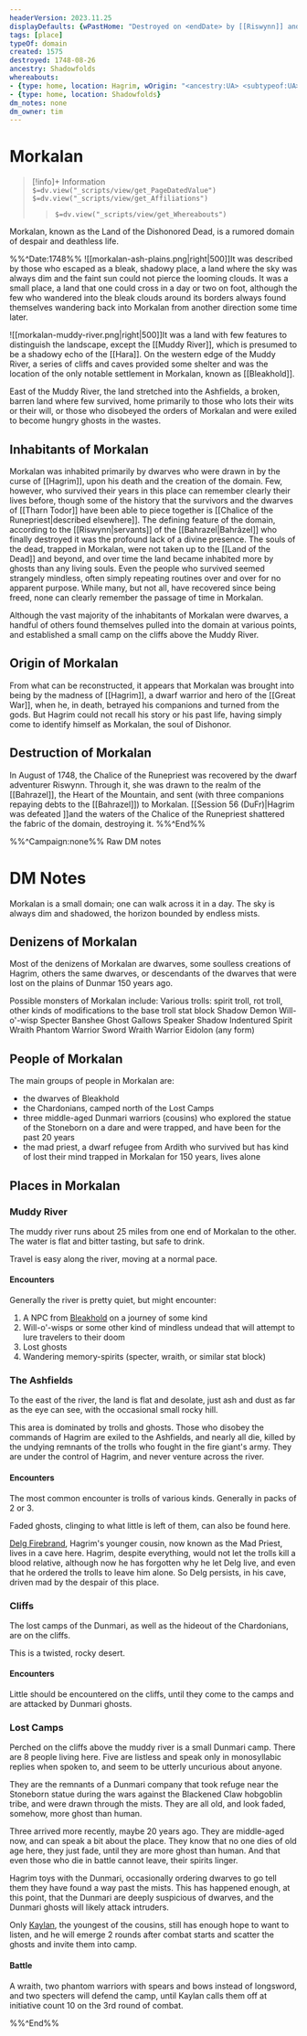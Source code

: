 ```yaml
---
headerVersion: 2023.11.25
displayDefaults: {wPastHome: "Destroyed on <endDate> by [[Riswynn]] and companions", wHome: "", dPastHasStart: "", dCurrent: ""}
tags: [place]
typeOf: domain
created: 1575 
destroyed: 1748-08-26
ancestry: Shadowfolds 
whereabouts: 
- {type: home, location: Hagrim, wOrigin: "<ancestry:UA> <subtypeof:UA> <typeof:UA>, brought into being in <startDate> by <origin:Px>"}
- {type: home, location: Shadowfolds}
dm_notes: none
dm_owner: tim
---
```

# Morkalan
>[!info]+ Information  
> `$=dv.view("_scripts/view/get_PageDatedValue")`  
> `$=dv.view("_scripts/view/get_Affiliations")`  
>> `$=dv.view("_scripts/view/get_Whereabouts")`

Morkalan, known as the Land of the Dishonored Dead, is a rumored domain of despair and deathless life. 

%%^Date:1748%%
![[morkalan-ash-plains.png|right|500]]It was described by those who escaped as a bleak, shadowy place, a land where the sky was always dim and the faint sun could not pierce the looming clouds. It was a small place, a land that one could cross in a day or two on foot, although the few who wandered into the bleak clouds around its borders always found themselves wandering back into Morkalan from another direction some time later. 

![[morkalan-muddy-river.png|right|500]]It was a land with few features to distinguish the landscape, except the [[Muddy River]], which is presumed to be a shadowy echo of the [[Hara]]. On the western edge of the Muddy River, a series of cliffs and caves provided some shelter and was the location of the only notable settlement in Morkalan, known as [[Bleakhold]]. 

East of the Muddy River, the land stretched into the Ashfields, a broken, barren land where few survived, home primarily to those who lots their wits or their will, or those who disobeyed the orders of Morkalan and were exiled to become hungry ghosts in the wastes. 
## Inhabitants of Morkalan
Morkalan was inhabited primarily by dwarves who were drawn in by the curse of [[Hagrim]], upon his death and the creation of the domain. Few, however, who survived their years in this place can remember clearly their lives before, though some of the history that the survivors and the dwarves of [[Tharn Todor]] have been able to piece together is [[Chalice of the Runepriest|described elsewhere]]. The defining feature of the domain, according to the [[Riswynn|servants]] of the [[Bahrazel|Bahrâzel]] who finally destroyed it was the profound lack of a divine presence. The souls of the dead, trapped in Morkalan, were not taken up to the [[Land of the Dead]] and beyond, and over time the land became inhabited more by ghosts than any living souls. Even the people who survived seemed strangely mindless, often simply repeating routines over and over for no apparent purpose. While many, but not all, have recovered since being freed, none can clearly remember the passage of time in Morkalan. 

Although the vast majority of the inhabitants of Morkalan were dwarves, a handful of others found themselves pulled into the domain at various points, and established a small camp on the cliffs above the Muddy River. 

## Origin of Morkalan
From what can be reconstructed, it appears that Morkalan was brought into being by the madness of [[Hagrim]], a dwarf warrior and hero of the [[Great War]], when he, in death, betrayed his companions and turned from the gods. But Hagrim could not recall his story or his past life, having simply come to identify himself as Morkalan, the soul of Dishonor. 

## Destruction of Morkalan
In August of 1748, the Chalice of the Runepriest was recovered by the dwarf adventurer Riswynn. Through it, she was drawn to the realm of the [[Bahrazel]], the Heart of the Mountain, and sent (with three companions repaying debts to the [[Bahrazel]]) to Morkalan. [[Session 56 (DuFr)|Hagrim was defeated ]]and the waters of the Chalice of the Runepriest shattered the fabric of the domain, destroying it. 
%%^End%%

%%^Campaign:none%%
Raw DM notes 

# DM Notes

Morkalan is a small domain; one can walk across it in a day. The sky is always dim and shadowed, the horizon bounded by endless mists.

## Denizens of Morkalan

Most of the denizens of Morkalan are dwarves, some soulless creations of Hagrim, others the same dwarves, or descendants of the dwarves that were lost on the plains of Dunmar 150 years ago.

Possible monsters of Morkalan include:
Various trolls: spirit troll, rot troll, other kinds of modifications to the base troll stat block
Shadow Demon
Will-o'-wisp
Specter
Banshee
Ghost
Gallows Speaker
Shadow
Indentured Spirit
Wraith
Phantom Warrior
Sword Wraith Warrior
Eidolon (any form)

## People of Morkalan

The main groups of people in Morkalan are:

- the dwarves of Bleakhold
- the Chardonians, camped north of the Lost Camps
- three middle-aged Dunmari warriors (cousins) who explored the statue of the Stoneborn on a dare and were trapped, and have been for the past 20 years
- the mad priest, a dwarf refugee from Ardith who survived but has kind of lost their mind trapped in Morkalan for 150 years, lives alone

## Places in Morkalan

### Muddy River

The muddy river runs about 25 miles from one end of Morkalan to the other. The water is flat and bitter tasting, but safe to drink.

Travel is easy along the river, moving at a normal pace.
#### Encounters

Generally the river is pretty quiet, but might encounter:

1. A NPC from [Bleakhold](onenote:#Bleakhold&section-id={83DD85D0-7509-9249-8E9F-5468A0CDB2BE}&page-id={FE8516F9-6242-B848-8BC1-FFF52015908C}&end&base-path=https://d.docs.live.net/402ba7d9f74aa3e7/Documents/Taelgar/02_Campaigns/Dunmari%20Frontier/Adventures/Solo%20Arcs%20\(interlude\).one) on a journey of some kind
2. Will-o'-wisps or some other kind of mindless undead that will attempt to lure travelers to their doom
3. Lost ghosts
4. Wandering memory-spirits (specter, wraith, or similar stat block)

### The Ashfields

To the east of the river, the land is flat and desolate, just ash and dust as far as the eye can see, with the occasional small rocky hill.

This area is dominated by trolls and ghosts. Those who disobey the commands of Hagrim are exiled to the Ashfields, and nearly all die, killed by the undying remnants of the trolls who fought in the fire giant's army. They are under the control of Hagrim, and never venture across the river.
#### Encounters

The most common encounter is trolls of various kinds. Generally in packs of 2 or 3.

Faded ghosts, clinging to what little is left of them, can also be found here.

[Delg Firebrand](onenote:#Delg%20Firebrand&section-id={83DD85D0-7509-9249-8E9F-5468A0CDB2BE}&page-id={C25A92CD-F487-964C-B7BB-329E2DAE8A85}&end&base-path=https://d.docs.live.net/402ba7d9f74aa3e7/Documents/Taelgar/02_Campaigns/Dunmari%20Frontier/Adventures/Solo%20Arcs%20\(interlude\).one), Hagrim's younger cousin, now known as the Mad Priest, lives in a cave here. Hagrim, despite everything, would not let the trolls kill a blood relative, although now he has forgotten why he let Delg live, and even that he ordered the trolls to leave him alone. So Delg persists, in his cave, driven mad by the despair of this place.

### Cliffs

The lost camps of the Dunmari, as well as the hideout of the Chardonians, are on the cliffs.

This is a twisted, rocky desert.

#### Encounters

Little should be encountered on the cliffs, until they come to the camps and are attacked by Dunmari ghosts.

### Lost Camps

Perched on the cliffs above the muddy river is a small Dunmari camp. There are 8 people living here. Five are listless and speak only in monosyllabic replies when spoken to, and seem to be utterly uncurious about anyone.

They are the remnants of a Dunmari company that took refuge near the Stoneborn statue during the wars against the Blackened Claw hobgoblin tribe, and were drawn through the mists. They are all old, and look faded, somehow, more ghost than human. 

Three arrived more recently, maybe 20 years ago. They are middle-aged now, and can speak a bit about the place. They know that no one dies of old age here, they just fade, until they are more ghost than human. And that even those who die in battle cannot leave, their spirits linger.

Hagrim toys with the Dunmari, occasionally ordering dwarves to go tell them they have found a way past the mists. This has happened enough, at this point, that the Dunmari are deeply suspicious of dwarves, and the Dunmari ghosts will likely attack intruders.

Only [Kaylan](onenote:#Kaylan&section-id={83DD85D0-7509-9249-8E9F-5468A0CDB2BE}&page-id={5E72A636-FEAD-9840-87DF-95D746D1B5F9}&end&base-path=https://d.docs.live.net/402ba7d9f74aa3e7/Documents/Taelgar/02_Campaigns/Dunmari%20Frontier/Adventures/Solo%20Arcs%20\(interlude\).one), the youngest of the cousins, still has enough hope to want to listen, and he will emerge 2 rounds after combat starts and scatter the ghosts and invite them into camp.

#### Battle

A wraith, two phantom warriors with spears and bows instead of longsword, and two specters will defend the camp, until Kaylan calls them off at initiative count 10 on the 3rd round of combat.

%%^End%%
